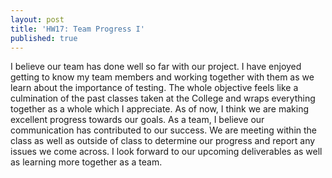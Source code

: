 ```yaml
---
layout: post
title: 'HW17: Team Progress I'
published: true
---
```



I believe our team has done well so far with our project. I have enjoyed getting to know my team members and working together with them as we learn about the importance of testing. The whole objective feels like a culmination of the past classes taken at the College and wraps everything together as a whole which I appreciate. As of now, I think we are making excellent progress towards our goals. As a team, I believe our communication has contributed to our success. We are meeting within the class as well as outside of class to determine our progress and report any issues we come across. I look forward to our upcoming deliverables as well as learning more together as a team. 

